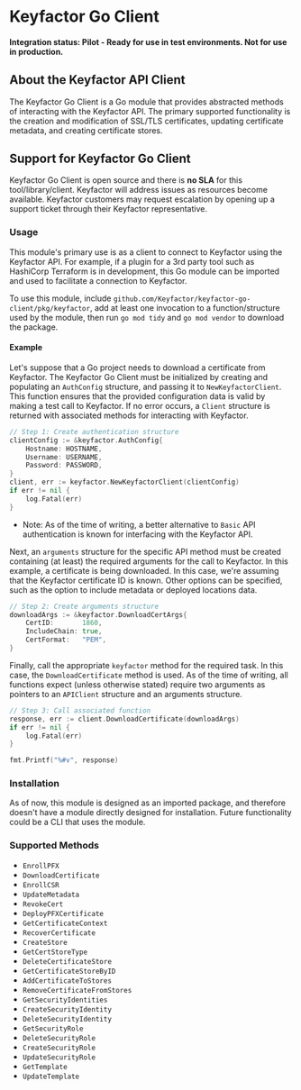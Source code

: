 # Keyfactor Go Client


#### Integration status: Pilot - Ready for use in test environments. Not for use in production.

## About the Keyfactor API Client
The Keyfactor Go Client is a Go module that provides abstracted
methods of interacting with the Keyfactor API. The primary supported 
functionality is the creation and modification of SSL/TLS certificates,
updating certificate metadata, and creating certificate stores.

## Support for Keyfactor Go Client

Keyfactor Go Client is open source and there is **no SLA** for this tool/library/client.
Keyfactor will address issues as resources become available. Keyfactor customers may request escalation by opening up a
support ticket through their Keyfactor representative.

### Usage
This module's primary use is as a client to connect to Keyfactor using the
Keyfactor API. For example, if a plugin for
a 3rd party tool such as HashiCorp Terraform is in development, this Go
module can be imported and used to facilitate a connection to Keyfactor.

To use this module, include
```github.com/Keyfactor/keyfactor-go-client/pkg/keyfactor```, add at least 
one invocation to a function/structure used by the module, then run 
```go mod tidy``` and ```go mod vendor``` to download the package.

#### Example
Let's suppose that a Go project needs to download a certificate from Keyfactor.
The Keyfactor Go Client must be initialized by creating and populating an
```AuthConfig``` structure, and passing it to ```NewKeyfactorClient```. This
function ensures that the provided configuration data is valid by making a test
call to Keyfactor. If no error occurs, a ```Client``` structure is returned with
associated methods for interacting with Keyfactor.
```go
// Step 1: Create authentication structure
clientConfig := &keyfactor.AuthConfig{
    Hostname: HOSTNAME,
    Username: USERNAME,
    Password: PASSWORD,
}
client, err := keyfactor.NewKeyfactorClient(clientConfig)
if err != nil {
    log.Fatal(err)
}
```
* Note: As of the time of writing, a better alternative to ```Basic``` API authentication
  is known for interfacing with the Keyfactor API.

Next, an ```arguments``` structure for the specific API method must be created
containing (at least) the required arguments for the call to Keyfactor. In this
example, a certificate is being downloaded. In this case, we're assuming that
the Keyfactor certificate ID is known. Other options can be specified, such as
the option to include metadata or deployed locations data. 
```go
// Step 2: Create arguments structure
downloadArgs := &keyfactor.DownloadCertArgs{
    CertID:       1860,
    IncludeChain: true,
    CertFormat:   "PEM",
}
```

Finally, call the appropriate ```keyfactor``` method for the required
task. In this case, the ```DownloadCertificate``` method is used. As of the time of writing,
all functions expect (unless otherwise stated) require two arguments as pointers to an ```APIClient```
structure and an arguments structure. 
```go
// Step 3: Call associated function
response, err := client.DownloadCertificate(downloadArgs)
if err != nil {
    log.Fatal(err)
}

fmt.Printf("%#v", response)
```

### Installation
As of now, this module is designed as an imported package, and therefore doesn't
have a module directly designed for installation. Future functionality could be
a CLI that uses the module.

### Supported Methods
* ```EnrollPFX```
* ```DownloadCertificate```
* ```EnrollCSR```
* ```UpdateMetadata```
* ```RevokeCert```
* ```DeployPFXCertificate```
* ```GetCertificateContext```
* ```RecoverCertificate```
* ```CreateStore```
* ```GetCertStoreType```
* ```DeleteCertificateStore```
* ```GetCertificateStoreByID```
* ```AddCertificateToStores```
* ```RemoveCertificateFromStores```
* ```GetSecurityIdentities```
* ```CreateSecurityIdentity```
* ```DeleteSecurityIdentity```
* ```GetSecurityRole```
* ```DeleteSecurityRole```
* ```CreateSecurityRole```
* ```UpdateSecurityRole```
* ```GetTemplate```
* ```UpdateTemplate```

